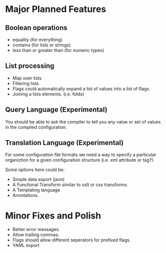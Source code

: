 # Major Planned Features

## Boolean operations

* equality (for everything)
* contains (for lists or strings)
* less than or greater than (for numeric types)

## List processing

* Map over lists
* Filtering lists
* Flags could automatically expand a list of values into a list of flags.
* Joining a lists elements. (i.e. folds)

## Query Language (Experimental)

You should be able to ask the compiler to tell you any value or set of values in the
compiled configuration.

## Translation Language (Experimental)

For some configuration file formats we need a way to specify a particular
organiztion for a given configuration structure (i.e. xml attribute or tag?).

Some options here could be:

* Simple data export (json) 
* A Functional Transform similar to xslt or css transforms.
* A Templating language
* Annotations.

# Minor Fixes and Polish

* Better error messages.
* Allow trailing commas.
* Flags should allow different seperators for prefixed flags.
* YAML export